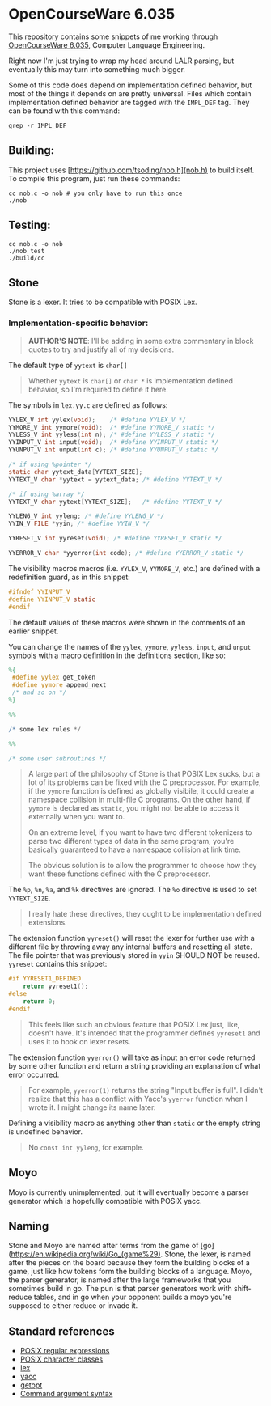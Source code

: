 # OpenCourseWare 6.035

This repository contains some snippets of me working through [OpenCourseWare
6.035](https://ocw.mit.edu/courses/6-035-computer-language-engineering-spring-2010/pages/lecture-notes/),
Computer Language Engineering.

Right now I'm just trying to wrap my head around LALR parsing, but eventually
this may turn into something much bigger.

Some of this code does depend on implementation defined behavior, but most of
the things it depends on are pretty universal. Files which contain
implementation defined behavior are tagged with the `IMPL_DEF` tag. They can be
found with this command:

    grep -r IMPL_DEF

## Building:

This project uses [https://github.com/tsoding/nob.h](nob.h) to build itself. To
compile this program, just run these commands:

    cc nob.c -o nob # you only have to run this once
    ./nob

## Testing:

    cc nob.c -o nob
    ./nob test
    ./build/cc

## Stone

Stone is a lexer. It tries to be compatible with POSIX Lex.

### Implementation-specific behavior:

> **AUTHOR'S NOTE**: I'll be adding in some extra commentary in block quotes to
> try and justify all of my decisions.

The default type of `yytext` is `char[]`

> Whether `yytext` is `char[]` or `char *` is implementation defined behavior,
> so I'm required to define it here.

The symbols in `lex.yy.c` are defined as follows:

```c
YYLEX_V int yylex(void);    /* #define YYLEX_V */
YYMORE_V int yymore(void);  /* #define YYMORE_V static */
YYLESS_V int yyless(int n); /* #define YYLESS_V static */
YYINPUT_V int input(void);  /* #define YYINPUT_V static */
YYUNPUT_V int unput(int c); /* #define YYUNPUT_V static */

/* if using %pointer */
static char yytext_data[YYTEXT_SIZE];
YYTEXT_V char *yytext = yytext_data; /* #define YYTEXT_V */

/* if using %array */
YYTEXT_V char yytext[YYTEXT_SIZE];   /* #define YYTEXT_V */

YYLENG_V int yyleng; /* #define YYLENG_V */
YYIN_V FILE *yyin; /* #define YYIN_V */

YYRESET_V int yyreset(void); /* #define YYRESET_V static */

YYERROR_V char *yyerror(int code); /* #define YYERROR_V static */
```

The visibility macros macros (i.e. `YYLEX_V`, `YYMORE_V`, etc.) are defined with
a redefinition guard, as in this snippet:

```c
#ifndef YYINPUT_V
#define YYINPUT_V static
#endif
```

The default values of these macros were shown in the comments of an earlier
snippet.

You can change the names of the `yylex`, `yymore`, `yyless`, `input`, and
`unput` symbols with a macro definition in the definitions section, like so:

```lex
%{
 #define yylex get_token
 #define yymore append_next
 /* and so on */
%}

%%

/* some lex rules */

%%

/* some user subroutines */
```


> A large part of the philosophy of Stone is that POSIX Lex sucks, but a lot of
> its problems can be fixed with the C preprocessor. For example, if the
> `yymore` function is defined as globally visibile, it could create a namespace
> collision in multi-file C programs. On the other hand, if `yymore` is declared
> as `static`, you might not be able to access it externally when you want to.
>
> On an extreme level, if you want to have two different tokenizers to parse two
> different types of data in the same program, you're basically guaranteed to
> have a namespace collision at link time.
>
> The obvious solution is to allow the programmer to choose how they want these
> functions defined with the C preprocessor.

The `%p`, `%n`, `%a`, and `%k` directives are ignored. The `%o` directive is
used to set `YYTEXT_SIZE`.

> I really hate these directives, they ought to be implementation defined
> extensions.

The extension function `yyreset()` will reset the lexer for further use with a
different file by throwing away any internal buffers and resetting all state.
The file pointer that was previously stored in `yyin` SHOULD NOT be reused.
`yyreset` contains this snippet:

```c
#if YYRESET1_DEFINED
	return yyreset1();
#else
	return 0;
#endif
```

> This feels like such an obvious feature that POSIX Lex just, like, doesn't
> have. It's intended that the programmer defines `yyreset1` and uses it to hook
> on lexer resets.

The extension function `yyerror()` will take as input an error code returned by
some other function and return a string providing an explanation of what error
occurred.

> For example, `yyerror(1)` returns the string "Input buffer is full". I didn't
> realize that this has a conflict with Yacc's `yyerror` function when I wrote
> it. I might change its name later.

Defining a visibility macro as anything other than `static` or the empty string
is undefined behavior.

> No `const int yyleng`, for example.

## Moyo

Moyo is currently unimplemented, but it will eventually become a parser
generator which is hopefully compatible with POSIX yacc.

## Naming

Stone and Moyo are named after terms from the game of
[go](https://en.wikipedia.org/wiki/Go_(game%29). Stone, the lexer, is named
after the pieces on the board because they form the building blocks of a game,
just like how tokens form the building blocks of a language. Moyo, the parser
generator, is named after the large frameworks that you sometimes build in go.
The pun is that parser generators work with shift-reduce tables, and in go when
your opponent builds a moyo you're supposed to either reduce or invade it.

## Standard references

* [POSIX regular
  expressions](https://pubs.opengroup.org/onlinepubs/9799919799/basedefs/V1_chap09.html)
* [POSIX character
  classes](https://pubs.opengroup.org/onlinepubs/9799919799/basedefs/V1_chap07.html)
* [lex](https://pubs.opengroup.org/onlinepubs/9799919799/utilities/lex.html)
* [yacc](https://pubs.opengroup.org/onlinepubs/9799919799/utilities/yacc.html)
* [getopt](https://pubs.opengroup.org/onlinepubs/9799919799/functions/getopt.html)
* [Command argument syntax](https://pubs.opengroup.org/onlinepubs/9799919799/basedefs/V1_chap12.html#tag_12_02)
